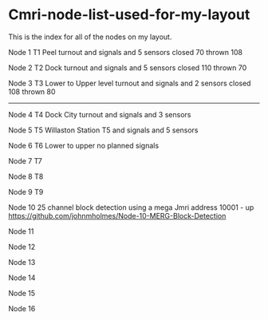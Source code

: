 # Cmri-node-list-used-for-my-layout
This is the index for all of the nodes on my layout.

Node 1 T1 Peel turnout and signals and 5 sensors closed 70 thrown 108

Node 2 T2 Dock turnout and signals and 5 sensors closed 110 thrown 70

Node 3 T3 Lower to Upper level turnout  and signals and 2 sensors closed 108 thrown 80

-------------

Node 4 T4 Dock City turnout and signals and 3 sensors

Node 5 T5 Willaston Station T5 and signals and 5 sensors

Node 6 T6 Lower to upper no planned signals

Node 7 T7 

Node 8 T8

Node 9 T9

Node 10 25 channel block detection using a mega Jmri address 10001 - up https://github.com/johnmholmes/Node-10-MERG-Block-Detection

Node 11

Node 12

Node 13

Node 14

Node 15

Node 16
